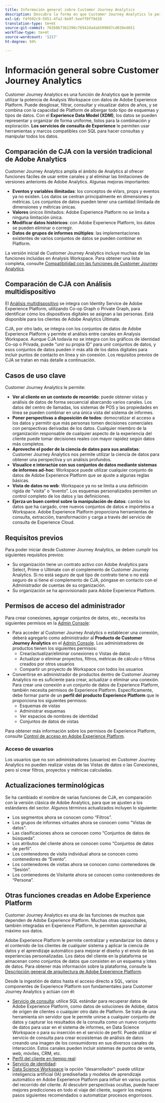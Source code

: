 ```yaml
---
title: Información general sobre Customer Journey Analytics
description: Descubra la forma en que Customer Journey Analytics le permite utilizar Analysis Workspace con los datos de Experience Platform.
exl-id: f4f692c9-5951-4fa2-8e9f-5eeff0f79d10
translation-type: tm+mt
source-git-commit: 76260b7362396c76942dadab599607cd038ed651
workflow-type: tm+mt
source-wordcount: '1217'
ht-degree: 94%

---
```


# Información general sobre Customer Journey Analytics

Customer Journey Analytics es una función de Analytics que le permite utilizar la potencia de Analysis Workspace con datos de Adobe Experience Platform. Puede desglosar, filtrar, consultar y visualizar datos de años, y se combina con la capacidad de Platform de albergar todo tipo de esquemas y tipos de datos. Con el **Experience Data Model (XDM)**, los datos se pueden representar y organizar de forma uniforme, listos para la combinación y exploración. **Los servicios de consulta de Experience** le permiten usar herramientas y marcos compatibles con SQL para hacer consultas y manipular todos los datos.

## Comparación de CJA con la versión tradicional de Adobe Analytics

Customer Journey Analytics amplía el ámbito de Analytics al ofrecer funciones fáciles de usar entre canales y al eliminar las limitaciones de versiones anteriores de Adobe Analytics. Algunas mejoras importantes:

* **Eventos y variables ilimitadas**: los conceptos de eVars, props y eventos ya no existen. Los datos se centran principalmente en dimensiones y métricas. Los conjuntos de datos pueden tener una cantidad ilimitada de dimensiones y métricas únicas.
* **Valores** únicos ilimitados: Adobe Experience Platform no se limita a ninguna limitación única.
* **Modificar datos históricos**: con Adobe Experience Platform, los datos se pueden eliminar o corregir.
* **Datos de grupos de informes múltiples**: las implementaciones existentes de varios conjuntos de datos se pueden combinar en Platform.

La versión inicial de Customer Journey Analytics incluye muchas de las funciones incluidas en Analysis Workspace. Para obtener una lista completa, consulte [Compatibilidad con las funciones de Customer Journey Analytics](cja-aa.md).

## Comparación de CJA con Análisis multidispositivo

El [Análisis multidispositivo](https://docs.adobe.com/content/help/es-ES/analytics/components/cda/cda-home.html) se integra con Identity Service de Adobe Experience Platform, utilizando Co-op Graph o Private Graph, para identificar cómo los dispositivos digitales se asignan a las personas. Está disponible para los clientes de Adobe Analytics Ultimate.

CJA, por otro lado, se integra con los conjuntos de datos de Adobe Experience Platform y permite el análisis entre canales en Analysis Workspace. Aunque CJA todavía no se integra con los gráficos de identidad Co-op o Privada, puede “unir su propia ID” para unir conjuntos de datos, y esos conjuntos de datos pueden ir más allá de los datos digitales para incluir puntos de contacto en línea y sin conexión. Los requisitos previos de CJA se tratan en más detalle a continuación.

## Casos de uso clave

Customer Journey Analytics le permite:

* **Ver al cliente en un contexto de recorrido**: puede obtener vistas y análisis de datos de forma secuencial abarcando varios canales. Los datos del centro de llamadas, los sistemas de POS y las propiedades en línea se pueden combinar en una única vista del sistema de informes.
* **Poner perspectivas a disposición de todos**: democratizar el acceso a los datos y permitir que más personas tomen decisiones comerciales con perspectivas derivadas de los datos. Cualquier miembro de la organización responsable de cualquier aspecto de la experiencia del cliente puede tomar decisiones reales con mayor rapidez según datos más completos.
* **Aproveche el poder de la ciencia de datos para sus analistas**: Customer Journey Analytics nos permite utilizar la ciencia de datos para obtener una perspectiva y un análisis profundos.
* **Visualice e interactúe con sus conjuntos de datos mediante sistemas de informes ad-hoc**: Workspace puede utilizar cualquier conjunto de datos de Adobe Experience Platform que se ajuste a algunas reglas básicas.
* **Vista de datos no web**: Workspace ya no se limita a una definición rígida de “visita” o “evento”. Los esquemas personalizados permiten un control completo de los datos y las definiciones.
* **Ejerza un buen control sobre la manipulación de datos**: cambie los datos que ha cargado, cree nuevos conjuntos de datos e impórtelos a Workspace. Adobe Experience Platform proporciona herramientas de consulta, extracción, transformación y carga a través del servicio de consulta de Experience Cloud.

## Requisitos previos

Para poder iniciar desde Customer Journey Analytics, se deben cumplir los siguientes requisitos previos:

* Su organización tiene un contrato activo con Adobe Analytics para Select, Prime o Ultimate con el complemento de Customer Journey Analytics. Si no está seguro de qué tipo de contrato tiene o no está seguro de si tiene el complemento de CJA, póngase en contacto con el Administrador de cuentas de su organización.
* Su organización se ha aprovisionado para Adobe Experience Platform.

## Permisos de acceso del administrador

Para crear conexiones, agregar conjuntos de datos, etc., necesita los siguientes permisos en la [Admin Console](https://adminconsole.adobe.com/enterprise/):

* Para acceder al Customer Journey Analytics o establecer una conexión, deberá agregarlo como administrador al **Producto de Customer Journey Analytics** en el [Admin Console](https://adminconsole.adobe.com/enterprise/). Los administradores de productos tienen los siguientes permisos:
   * Crear/actualizar/eliminar conexiones o Vistas de datos
   * Actualizar o eliminar proyectos, filtros, métricas de cálculo o filtros creados por otros usuarios
   * Compartir un proyecto de Workspace con todos los usuarios
* Convertirse en administrador de productos dentro de Customer Journey Analytics no es suficiente para crear, actualizar o eliminar una conexión. Para crear una conexión a un conjunto de datos de Experience Platform, también necesita permisos de Experience Platform. Específicamente, debe formar parte de un **perfil del producto Experience Platform** que le proporciona los siguientes permisos:
   * Esquemas de vistas
   * Administrar esquemas
   * Ver espacios de nombres de identidad
   * Conjuntos de datos de vistas

Para obtener más información sobre los permisos de Experience Platform, consulte [Control de acceso en Adobe Experience Platform](https://docs.adobe.com/content/help/es-ES/experience-platform/landing/home.translate.html#!api-specification/markdown/narrative/technical_overview/access-control/access-control-overview.md).

### Acceso de usuarios

Los usuarios que no son administradores (usuarios) en Customer Journey Analytics no pueden realizar vistas de las Vistas de datos o las Conexiones, pero sí crear filtros, proyectos y métricas calculadas.

## Actualizaciones terminológicas

Se ha cambiado el nombre de varias funciones de CJA, en comparación con la versión clásica de Adobe Analytics, para que se ajusten a los estándares del sector. Algunos términos actualizados incluyen lo siguiente:

* Los segmentos ahora se conocen como “Filtros”.
* Los grupos de informes virtuales ahora se conocen como &quot;Vistas de datos&quot;.
* Las clasificaciones ahora se conocen como “Conjuntos de datos de búsqueda”.
* Los atributos del cliente ahora se conocen como “Conjuntos de datos de perfil”.
* Los contenedores de visita individual ahora se conocen como contenedores de “Evento”.
* Los contenedores de visitas ahora se conocen como contenedores de “Sesión”.
* Los contenedores de Visitante ahora se conocen como contenedores de “Persona”.

## Otras funciones creadas en Adobe Experience Platform

Customer Journey Analytics es una de las funciones de muchos que dependen de Adobe Experience Platform. Muchas otras capacidades, también integradas en Experience Platform, le permiten aprovechar al máximo sus datos.

Adobe Experience Platform le permite centralizar y estandarizar los datos y el contenido de los clientes de cualquier sistema y aplicar la ciencia de datos y el aprendizaje automático para mejorar el diseño y el envío de las experiencias personalizadas. Los datos del cliente en la plataforma se almacenan como conjuntos de datos que consisten en un esquema y lotes de datos. Para obtener más información sobre la plataforma, consulte la [Descripción general de arquitectura de Adobe Experience Platform](https://docs.adobe.com/content/help/es-ES/experience-platform/landing/home.translate.html).

Desde la ingestión de datos hasta el acceso directo a SQL, varios componentes de Experience Platform son fundamentales para Customer Journey Analytics y actúan con él:

* [Servicio de consulta](https://docs.adobe.com/content/help/es-ES/experience-platform/query/home.translate.html): utilice SQL estándar para recuperar datos de Adobe Experience Platform, como datos de soluciones de Adobe, datos de origen de clientes o cualquier otro dato de Platform. Se trata de una herramienta sin servidor que le permite unirse a cualquier conjunto de datos y capturar los resultados de la consulta como un nuevo conjunto de datos para usar en el sistema de informes, en Data Science Workspace o para su inserción en el servicio de perfil. Puede utilizar el servicio de consulta para crear ecosistemas de análisis de datos creando una imagen de los consumidores en sus diversos canales de interacción. Estos canales pueden incluir sistemas de puntos de venta, web, móviles, CRM, etc.
* [Perfil del cliente en tiempo real](https://docs.adobe.com/content/help/es-ES/experience-platform/landing/home.translate.html#!api-specification/markdown/narrative/technical_overview/unified_profile_architectural_overview/unified_profile_architectural_overview.md):
* [Servicio de identidad](https://docs.adobe.com/content/help/es-ES/experience-platform/landing/home.translate.html#!api-specification/markdown/narrative/technical_overview/identity_services_architectural_overview/identity_services_architectural_overview.md):
* [Data Science Workspace](https://docs.adobe.com/content/help/es-ES/experience-platform/data-science-workspace/home.translate.html) la opción “desarrollador”: puede utilizar inteligencia artificial (IA) prediseñada y modelos de aprendizaje automático en Adobe Experience Platform para influir en varios puntos del recorrido del cliente. Al descubrir perspectivas ocultas, puede hacer mejores predicciones en todo el viaje del cliente, sugerir los mejores pasos siguientes recomendados o automatizar procesos engorrosos.
